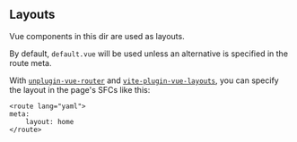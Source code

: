 ## Layouts

Vue components in this dir are used as layouts.

By default, `default.vue` will be used unless an alternative is specified in the route meta.

With [`unplugin-vue-router`](https://github.com/posva/unplugin-vue-router) and [
`vite-plugin-vue-layouts`](https://github.com/JohnCampionJr/vite-plugin-vue-layouts), you can specify the layout in the
page's SFCs like this:

```vue
<route lang="yaml">
meta:
    layout: home
</route>
```
